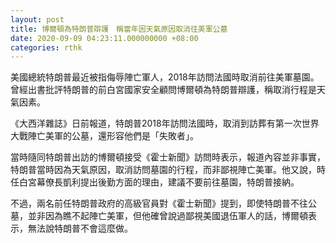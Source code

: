 ```yaml
---
layout: post
title: 博爾頓為特朗普辯護　稱當年因天氣原因取消往美軍公墓
date: 2020-09-09 04:23:11.000000000 +08:00
categories: rthk
---
```


美國總統特朗普最近被指侮辱陣亡軍人，2018年訪問法國時取消前往美軍墓園。曾經出書批評特朗普的前白宮國家安全顧問博爾頓為特朗普辯護，稱取消行程是天氣因素。

《大西洋雜誌》日前報道，特朗普2018年訪問法國時，取消到訪葬有第一次世界大戰陣亡美軍的公墓，還形容他們是「失敗者」。

當時隨同特朗普出訪的博爾頓接受《霍士新聞》訪問時表示，報道內容並非事實，特朗普當時因為天氣原因，取消訪問墓園的行程，而非鄙視陣亡美軍。他又說，時任白宮幕僚長凱利提出後勤方面的理由，建議不要前往墓園，特朗普接納。

不過，兩名前任特朗普政府的高級官員對《霍士新聞》提到，即使特朗普不往公墓，並非因為瞧不起陣亡美軍，但他確曾說過鄙視美國退伍軍人的話，博爾頓表示，無法說特朗普不會這麼做。
